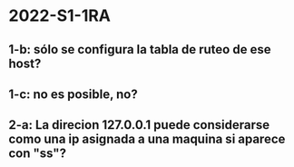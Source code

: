 # 2022-S1-1RA

## 1-b: sólo se configura la tabla de ruteo de ese host?

## 1-c: no es posible, no?

## 2-a: La direcion 127.0.0.1 puede considerarse como una ip asignada a una maquina si aparece con "ss"?